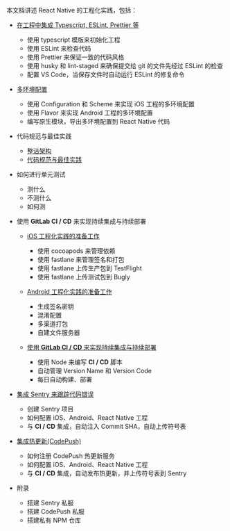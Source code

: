 本文档讲述 React Native 的工程化实践，包括：

- [在工程中集成 Typescript, ESLint, Prettier 等](./docs/init.md)

  - 使用 typescript 模版来初始化工程
  - 使用 ESLint 来检查代码
  - 使用 Prettier 来保证一致的代码风格
  - 使用 husky 和 lint-staged 来确保提交给 git 的文件先经过 ESLint 的检查
  - 配置 VS Code，当保存文件时自动运行 ESLint 的修复命令

- [多环境配置](./docs/environment.md)

  - 使用 Configuration 和 Scheme 来实现 iOS 工程的多环境配置
  - 使用 Flavor 来实现 Android 工程的多环境配置
  - 编写原生模块，导出多环境配置到 React Native 代码

- 代码规范与最佳实践

  - [整洁架构](./docs/clean-architecture.md)
  - [代码规范与最佳实践](./docs/practice.md)

- 如何进行单元测试

  - 测什么
  - 不测什么
  - 如何测

- 使用 **GitLab CI / CD** 来实现持续集成与持续部署

  - [iOS 工程化实践的准备工作](./docs/ios.md)

    - 使用 cocoapods 来管理依赖
    - 使用 fastlane 来管理签名和打包
    - 使用 fastlane 上传生产包到 TestFlight
    - 使用 fastlane 上传测试包到 Bugly

  - [Android 工程化实践的准备工作](./docs/android.md)

    - 生成签名密钥
    - 混淆配置
    - 多渠道打包
    - 自建文件服务器

  - [使用 **GitLab CI / CD** 来实现持续集成与持续部署](./docs/ci.md)

    - 使用 Node 来编写 **CI / CD** 脚本
    - 自动管理 Version Name 和 Version Code
    - 每日自动构建、部署

- [集成 Sentry 来跟踪代码错误](./docs/sentry.md)

  - 创建 Sentry 项目
  - 如何配置 iOS、Android、React Native 工程
  - 与 **CI / CD** 集成，自动注入 Commit SHA，自动上传符号表

- [集成热更新(CodePush)](./docs/hotfix.md)

  - 如何注册 CodePush 热更新服务
  - 如何配置 iOS、Android、React Native 工程
  - 与 **CI / CD** 集成，自动发布热更新，并上传符号表到 Sentry

- 附录

  - 搭建 Sentry 私服
  - 搭建 CodePush 私服
  - 搭建私有 NPM 仓库
